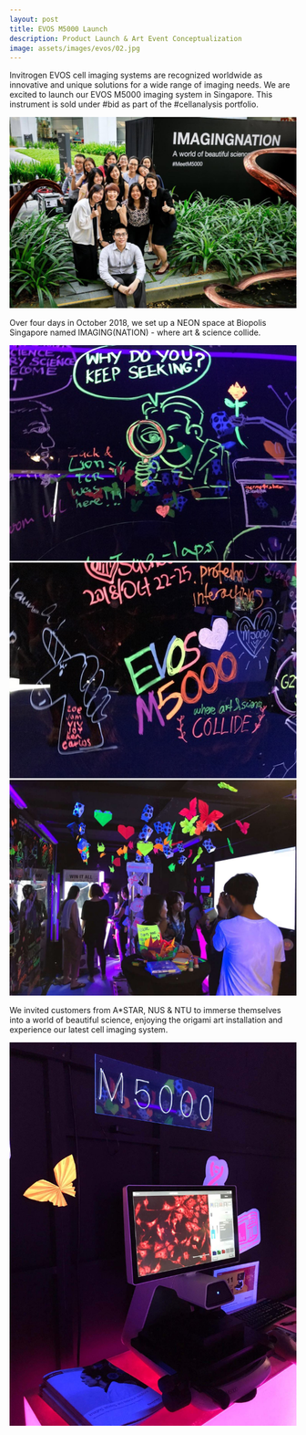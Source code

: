 ```yaml
---
layout: post
title: EVOS M5000 Launch
description: Product Launch & Art Event Conceptualization
image: assets/images/evos/02.jpg
---
```


<div class="row">
	<div class="6u 12u$(small)">
		<p>Invitrogen EVOS cell imaging systems are recognized worldwide as innovative and unique solutions for a wide range of imaging needs. We are excited to launch our EVOS M5000 imaging system in Singapore.  This instrument is sold under #bid as part of the #cellanalysis portfolio. </p>
		<span class="image fit"><img src="assets/images/evos/01.jpg" alt="" /></span>
		<p>Over four days in October 2018, we set up a NEON space at Biopolis Singapore named IMAGING(NATION) - where art & science collide.</p>
		<span class="image fit"><img src="assets/images/evos/05.jpg" alt="" /></span>
		<span class="image fit"><img src="assets/images/evos/06.jpg" alt="" /></span>
	</div>
	<div class="6u$ 12u$(small)">
		<span class="image fit"><img src="assets/images/evos/04.jpg" alt="" /></span>
		<p>We invited customers from A*STAR, NUS & NTU to immerse themselves into a world of beautiful science, enjoying the origami art installation and experience our latest cell imaging system.</p>
		<span class="image fit"><img src="assets/images/evos/03.jpg" alt="" /></span>
	</div>
</div>
